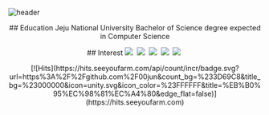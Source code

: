 ![header](https://capsule-render.vercel.app/api?type=Waving&color=auto&height=150&section=header&text=0.0jun&fontSize=70&animation=blink)

<p align="center">
## Education
Jeju National University
Bachelor of Science degree expected in Computer Science
 </p>
 
<p align="center">
## Interest
  <img src="https://img.shields.io/badge/Steam-000000?style=flat-square&logo=Python&logoColor=white"/></a>&nbsp 
  <img src="https://img.shields.io/badge/Epic Games-313131?style=flat-square&logo=Java&logoColor=white"/></a>&nbsp 
  <img src="https://img.shields.io/badge/Origin-F56C2D?style=flat-square&logo=C%2B%2B&logoColor=white"/></a>&nbsp 
  <img src="https://img.shields.io/badge/Unity-000000?style=flat-square&logo=C&logoColor=white"/></a>&nbsp 
  <img src="https://img.shields.io/badge/Unreal Engine-0E1128?style=flat-square&logo=javascript&logoColor=white"/></a>&nbsp 
 </p>
 
<p align="center">
[![Hits](https://hits.seeyoufarm.com/api/count/incr/badge.svg?url=https%3A%2F%2Fgithub.com%2F00jun&count_bg=%233D69C8&title_bg=%23000000&icon=unity.svg&icon_color=%23FFFFFF&title=%EB%B0%95%EC%98%81%EC%A4%80&edge_flat=false)](https://hits.seeyoufarm.com)
 </p>
